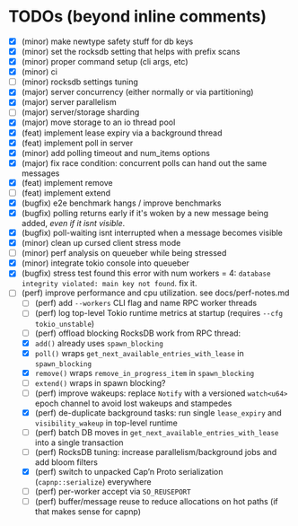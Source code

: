 # TODOs (beyond inline comments)

- [X] (minor) make newtype safety stuff for db keys
- [X] (minor) set the rocksdb setting that helps with prefix scans
- [X] (minor) proper command setup (cli args, etc)
- [X] (minor) ci
- [ ] (minor) rocksdb settings tuning
- [X] (major) server concurrency (either normally or via partitioning)
- [X] (major) server parallelism
- [ ] (major) server/storage sharding
- [X] (major) move storage to an io thread pool
- [X] (feat) implement lease expiry via a background thread
- [X] (feat) implement poll in server
- [X] (minor) add polling timeout and num_items options
- [X] (major) fix race condition: concurrent polls can hand out the same messages
- [X] (feat) implement remove
- [ ] (feat) implement extend
- [X] (bugfix) e2e benchmark hangs / improve benchmarks
- [X] (bugfix) polling returns early if it's woken by a new message being added, *even if it isnt visible*.
- [X] (bugfix) poll-waiting isnt interrupted when a message becomes visible
- [X] (minor) clean up cursed client stress mode
- [ ] (minor) perf analysis on queueber while being stressed
- [X] (minor) integrate tokio console into queueber
- [X] (bugfix) stress test found this error with num workers = 4: `database integrity violated: main key not found`. fix it.
- [ ] (perf) improve performance and cpu utilization. see docs/perf-notes.md
  - [ ] (perf) add `--workers` CLI flag and name RPC worker threads
  - [ ] (perf) log top-level Tokio runtime metrics at startup (requires `--cfg tokio_unstable`)
  - [ ] (perf) offload blocking RocksDB work from RPC thread:
  - [X] `add()` already uses `spawn_blocking`
  - [X] `poll()` wraps `get_next_available_entries_with_lease` in `spawn_blocking`
  - [X] `remove()` wraps `remove_in_progress_item` in `spawn_blocking`
  - [ ] `extend()` wraps in spawn blocking?
  - [ ] (perf) improve wakeups: replace `Notify` with a versioned `watch<u64>` epoch channel to avoid lost wakeups and stampedes
  - [X] (perf) de-duplicate background tasks: run single `lease_expiry` and `visibility_wakeup` in top-level runtime
  - [ ] (perf) batch DB moves in `get_next_available_entries_with_lease` into a single transaction
  - [ ] (perf) RocksDB tuning: increase parallelism/background jobs and add bloom filters
  - [X] (perf) switch to unpacked Cap’n Proto serialization (`capnp::serialize`) everywhere
  - [ ] (perf) per-worker accept via `SO_REUSEPORT`
  - [ ] (perf) buffer/message reuse to reduce allocations on hot paths (if that makes sense for capnp)
